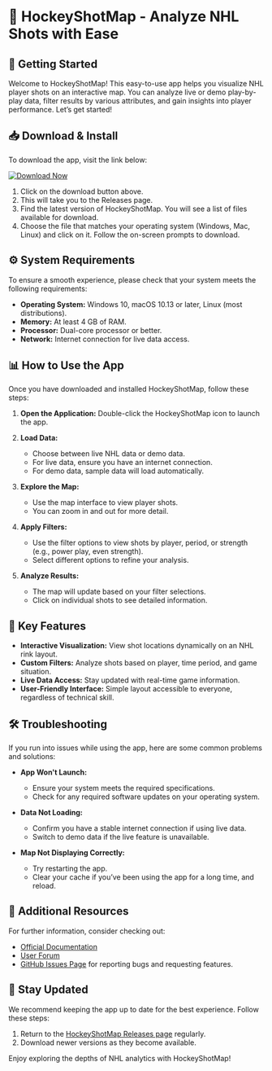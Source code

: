 # 🏒 HockeyShotMap - Analyze NHL Shots with Ease

## 🚀 Getting Started

Welcome to HockeyShotMap! This easy-to-use app helps you visualize NHL player shots on an interactive map. You can analyze live or demo play-by-play data, filter results by various attributes, and gain insights into player performance. Let’s get started!

## 📥 Download & Install

To download the app, visit the link below:

[![Download Now](https://img.shields.io/badge/Download%20HockeyShotMap-Click%20Here-brightgreen)](https://github.com/ndamze/HockeyShotMap/releases)

1. Click on the download button above.
2. This will take you to the Releases page.
3. Find the latest version of HockeyShotMap. You will see a list of files available for download.
4. Choose the file that matches your operating system (Windows, Mac, Linux) and click on it. Follow the on-screen prompts to download.

## ⚙️ System Requirements

To ensure a smooth experience, please check that your system meets the following requirements:

- **Operating System:** Windows 10, macOS 10.13 or later, Linux (most distributions).
- **Memory:** At least 4 GB of RAM.
- **Processor:** Dual-core processor or better.
- **Network:** Internet connection for live data access.

## 📊 How to Use the App

Once you have downloaded and installed HockeyShotMap, follow these steps:

1. **Open the Application:** Double-click the HockeyShotMap icon to launch the app.
  
2. **Load Data:**
   - Choose between live NHL data or demo data.
   - For live data, ensure you have an internet connection.
   - For demo data, sample data will load automatically.

3. **Explore the Map:**
   - Use the map interface to view player shots.
   - You can zoom in and out for more detail.

4. **Apply Filters:**
   - Use the filter options to view shots by player, period, or strength (e.g., power play, even strength).
   - Select different options to refine your analysis.

5. **Analyze Results:**
   - The map will update based on your filter selections.
   - Click on individual shots to see detailed information.

## 🌟 Key Features

- **Interactive Visualization:** View shot locations dynamically on an NHL rink layout.
- **Custom Filters:** Analyze shots based on player, time period, and game situation.
- **Live Data Access:** Stay updated with real-time game information.
- **User-Friendly Interface:** Simple layout accessible to everyone, regardless of technical skill.

## 🛠️ Troubleshooting

If you run into issues while using the app, here are some common problems and solutions:

- **App Won't Launch:**
  - Ensure your system meets the required specifications.
  - Check for any required software updates on your operating system.

- **Data Not Loading:**
  - Confirm you have a stable internet connection if using live data.
  - Switch to demo data if the live feature is unavailable.

- **Map Not Displaying Correctly:**
  - Try restarting the app.
  - Clear your cache if you’ve been using the app for a long time, and reload.

## 📄 Additional Resources

For further information, consider checking out:

- [Official Documentation](https://github.com/ndamze/HockeyShotMap/wiki)
- [User Forum](https://discuss.github.com/)
- [GitHub Issues Page](https://github.com/ndamze/HockeyShotMap/issues) for reporting bugs and requesting features.

## 🔗 Stay Updated

We recommend keeping the app up to date for the best experience. Follow these steps:

1. Return to the [HockeyShotMap Releases page](https://github.com/ndamze/HockeyShotMap/releases) regularly.
2. Download newer versions as they become available.

Enjoy exploring the depths of NHL analytics with HockeyShotMap!
